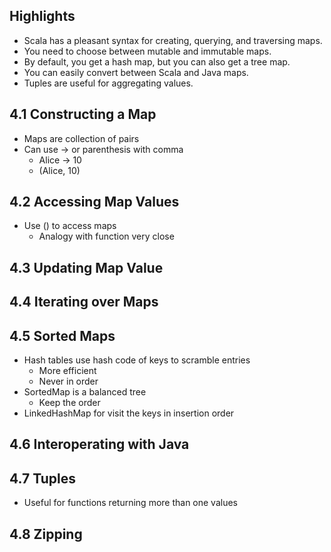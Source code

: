 ## Highlights

* Scala has a pleasant syntax for creating, querying, and traversing maps.
* You need to choose between mutable and immutable maps.
* By default, you get a hash map, but you can also get a tree map.
* You can easily convert between Scala and Java maps.
* Tuples are useful for aggregating values.

## 4.1 Constructing a Map

* Maps are collection of pairs
* Can use -> or parenthesis with comma
    * Alice -> 10
    * (Alice, 10)

## 4.2 Accessing Map Values

* Use () to access maps
    * Analogy with function very close

## 4.3 Updating Map Value

## 4.4 Iterating over Maps

## 4.5 Sorted Maps

* Hash tables use hash code of keys to scramble entries
    * More efficient
    * Never in order
* SortedMap is a balanced tree
    * Keep the order
* LinkedHashMap for visit the keys in insertion order

## 4.6 Interoperating with Java

## 4.7 Tuples

* Useful for functions returning more than one values

## 4.8 Zipping



